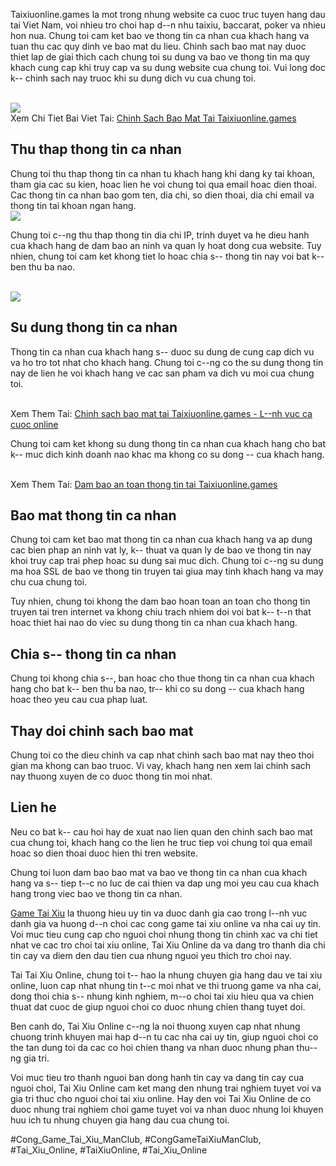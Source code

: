 <p>Taixiuonline.games la mot trong nhung website ca cuoc truc tuyen hang dau tai Viet Nam, voi nhieu tro choi hap d--n nhu taixiu, baccarat, poker va nhieu hon nua. Chung toi cam ket bao ve thong tin ca nhan cua khach hang va tuan thu cac quy dinh ve bao mat du lieu. Chinh sach bao mat nay duoc thiet lap de giai thich cach chung toi su dung va bao ve thong tin ma quy khach cung cap khi truy cap va su dung website cua chung toi. Vui long doc k-- chinh sach nay truoc khi su dung dich vu cua chung toi.</p><br><img src="https://taixiuonline.games/wp-content/uploads/2024/12/quyen-han-nguoi-dung.jpg"></br>
Xem Chi Tiet Bai Viet Tai: <a href="https://taixiuonline.games/chinh-sach-bao-mat/">Chinh Sach Bao Mat Tai Taixiuonline.games</a><h2>Thu thap thong tin ca nhan</h2><p>Chung toi thu thap thong tin ca nhan tu khach hang khi dang ky tai khoan, tham gia cac su kien, hoac lien he voi chung toi qua email hoac dien thoai. Cac thong tin ca nhan bao gom ten, dia chi, so dien thoai, dia chi email va thong tin tai khoan ngan hang.<br><img src="https://taixiuonline.games/wp-content/uploads/2024/12/thu-thap-thong-tin.jpg"></br><p>Chung toi c--ng thu thap thong tin dia chi IP, trinh duyet va he dieu hanh cua khach hang de dam bao an ninh va quan ly hoat dong cua website. Tuy nhien, chung toi cam ket khong tiet lo hoac chia s-- thong tin nay voi bat k-- ben thu ba nao.</p><br><img src="https://taixiuonline.games/wp-content/uploads/2024/12/chinh-sach-bao-mat-1.jpg"></br><h2>Su dung thong tin ca nhan</h2><p>Thong tin ca nhan cua khach hang s-- duoc su dung de cung cap dich vu va ho tro tot nhat cho khach hang. Chung toi c--ng co the su dung thong tin nay de lien he voi khach hang ve cac san pham va dich vu moi cua chung toi.</p><br>Xem Them Tai: <a href="https://telegra.ph/Chinh-sach-bao-mat-tai-Taixiuonlinegames---L--nh-vuc-ca-cuoc-online-02-26">Chinh sach bao mat tai Taixiuonline.games - L--nh vuc ca cuoc online</a></br><p>Chung toi cam ket khong su dung thong tin ca nhan cua khach hang cho bat k-- muc dich kinh doanh nao khac ma khong co su dong -- cua khach hang.</p><br>Xem Them Tai: <a href="https://taixiuonlinegames3.theblog.me/posts/56414349">Dam bao an toan thong tin tai Taixiuonline.games</a></br><h2>Bao mat thong tin ca nhan</h2><p>Chung toi cam ket bao mat thong tin ca nhan cua khach hang va ap dung cac bien phap an ninh vat ly, k-- thuat va quan ly de bao ve thong tin nay khoi truy cap trai phep hoac su dung sai muc dich. Chung toi c--ng su dung ma hoa SSL de bao ve thong tin truyen tai giua may tinh khach hang va may chu cua chung toi.</p><p>Tuy nhien, chung toi khong the dam bao hoan toan an toan cho thong tin truyen tai tren internet va khong chiu trach nhiem doi voi bat k-- t--n that hoac thiet hai nao do viec su dung thong tin ca nhan cua khach hang.</p><h2>Chia s-- thong tin ca nhan</h2><p>Chung toi khong chia s--, ban hoac cho thue thong tin ca nhan cua khach hang cho bat k-- ben thu ba nao, tr-- khi co su dong -- cua khach hang hoac theo yeu cau cua phap luat.</p><h2>Thay doi chinh sach bao mat</h2><p>Chung toi co the dieu chinh va cap nhat chinh sach bao mat nay theo thoi gian ma khong can bao truoc. Vi vay, khach hang nen xem lai chinh sach nay thuong xuyen de co duoc thong tin moi nhat.</p><h2>Lien he</h2><p>Neu co bat k-- cau hoi hay de xuat nao lien quan den chinh sach bao mat cua chung toi, khach hang co the lien he truc tiep voi chung toi qua email hoac so dien thoai duoc hien thi tren website.</p><p>Chung toi luon dam bao bao mat va bao ve thong tin ca nhan cua khach hang va s-- tiep t--c no luc de cai thien va dap ung moi yeu cau cua khach hang trong viec bao ve thong tin ca nhan.</p><p><a href="https://taixiuonline.games/">Game Tai Xiu</a> la thuong hieu uy tin va duoc danh gia cao trong l--nh vuc danh gia va huong d--n choi cac cong game tai xiu online va nha cai uy tin. Voi muc tieu cung cap cho nguoi choi nhung thong tin chinh xac va chi tiet nhat ve cac tro choi tai xiu online, Tai Xiu Online da va dang tro thanh dia chi tin cay va diem den dau tien cua nhung nguoi yeu thich tro choi nay.

Tai Tai Xiu Online, chung toi t-- hao la nhung chuyen gia hang dau ve tai xiu online, luon cap nhat nhung tin t--c moi nhat ve thi truong game va nha cai, dong thoi chia s-- nhung kinh nghiem, m--o choi tai xiu hieu qua va chien thuat dat cuoc de giup nguoi choi co duoc nhung chien thang tuyet doi.

Ben canh do, Tai Xiu Online c--ng la noi thuong xuyen cap nhat nhung chuong trinh khuyen mai hap d--n tu cac nha cai uy tin, giup nguoi choi co the tan dung toi da cac co hoi chien thang va nhan duoc nhung phan thu--ng gia tri.

Voi muc tieu tro thanh nguoi ban dong hanh tin cay va dang tin cay cua nguoi choi, Tai Xiu Online cam ket mang den nhung trai nghiem tuyet voi va gia tri thuc cho nguoi choi tai xiu online. Hay den voi Tai Xiu Online de co duoc nhung trai nghiem choi game tuyet voi va nhan duoc nhung loi khuyen huu ich tu nhung chuyen gia hang dau cua chung toi.</p>
#Cong_Game_Tai_Xiu_ManClub, #CongGameTaiXiuManClub, #Tai_Xiu_Online, #TaiXiuOnline, #Tai_Xiu_Online
